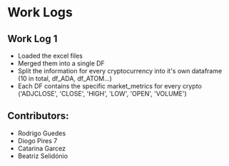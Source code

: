 # Work Logs


## Work Log 1 

- Loaded the excel files
- Merged them into a single DF
- Split the information for every cryptocurrency into it's own dataframe (10 in total, df_ADA, df_ATOM...) 
- Each DF contains the specific market_metrics for every crypto ('ADJCLOSE', 'CLOSE', 'HIGH', 'LOW', 'OPEN', 'VOLUME')

## Contributors:

- Rodrigo Guedes
- Diogo Pires 7
- Catarina Garcez
- Beatriz Selidónio

